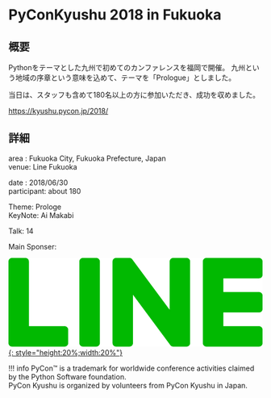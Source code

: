 # PyConKyushu 2018 in Fukuoka

## 概要  
Pythonをテーマとした九州で初めてのカンファレンスを福岡で開催。
九州という地域の序章という意味を込めて、テーマを「Prologue」としました。
  
当日は、スタッフも含めて180名以上の方に参加いただき、成功を収めました。

https://kyushu.pycon.jp/2018/

## 詳細
area : Fukuoka City, Fukuoka Prefecture, Japan  
venue: Line Fukuoka  
  
date : 2018/06/30  
participant: about 180  
  
Theme: Prologe  
KeyNote: Ai Makabi  
  
Talk: 14  
  
Main Sponser: 

[![LINE Corp.](img/line_logo.jpg){: style="height:20%;width:20%"}](https://line.me/ja/) 

!!! info
    PyCon™ is a trademark for worldwide conference activities 
    claimed by the Python Software foundation.   
    PyCon Kyushu is organized by volunteers from PyCon Kyushu in Japan.